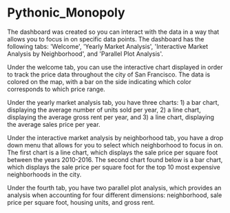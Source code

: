 # Pythonic_Monopoly
The dashboard was created so you can interact with the data in a way that allows you to focus in on specific data points. The dashboard has the following tabs: 'Welcome', 'Yearly Market Analysis', 'Interactive Market Analysis by Neighborhood', and 'Parallel Plot Analysis'.

Under the welcome tab, you can use the interactive chart displayed in order to track the price data throughout the city of San Francisco. The data is colored on the map, with a bar on the side indicating which color corresponds to which price range. 

Under the yearly market analysis tab, you have three charts: 1) a bar chart, displaying the average number of units sold per year, 2) a line chart, displaying the average gross rent per year, and 3) a line chart, displaying the average sales price per year.

Under the interactive market analysis by neighborhood tab, you have a drop down menu that allows for you to select which neighborhood to focus in on. The first chart is a line chart, which displays the sale price per square foot between the years 2010-2016. The second chart found below is a bar chart, which displays the sale price per square foot for the top 10 most expensive neighborhoods in the city.

Under the fourth tab, you have two parallel plot analysis, which provides an analysis when accounting for four different dimensions: neighborhood, sale price per square foot, housing units, and gross rent. 
